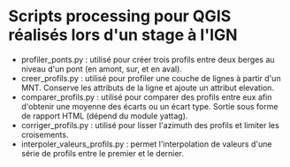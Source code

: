 # Scripts processing pour QGIS réalisés lors d'un stage à l'IGN

* profiler_ponts.py : utilisé pour créer trois profils entre deux berges au niveau d'un pont (en amont, sur, et en
aval).
* creer_profils.py : utilisé pour profiler une couche de lignes à partir d'un MNT. Conserve les attributs de la ligne et ajoute un attribut elevation.
* comparer_profils.py : utilisé pour comparer des profils entre eux afin d'obtenir une moyenne des écarts ou un écart type. Sortie sous forme de rapport HTML (dépend du module yattag).
* corriger_profils.py : utilisé pour lisser l'azimuth des profils et limiter les croisements.
* interpoler_valeurs_profils.py : permet l'interpolation de valeurs d'une série de profils entre le premier et le dernier.

